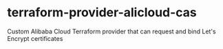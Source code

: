# terraform-provider-alicloud-cas
Custom Alibaba Cloud Terraform provider that can request and bind Let's Encrypt certificates
